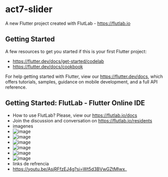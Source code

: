 # act7-slider

A new Flutter project created with FlutLab - https://flutlab.io

## Getting Started

A few resources to get you started if this is your first Flutter project:

- https://flutter.dev/docs/get-started/codelab
- https://flutter.dev/docs/cookbook

For help getting started with Flutter, view our
https://flutter.dev/docs, which offers tutorials,
samples, guidance on mobile development, and a full API reference.

## Getting Started: FlutLab - Flutter Online IDE

- How to use FlutLab? Please, view our https://flutlab.io/docs
- Join the discussion and conversation on https://flutlab.io/residents
- imagenes
- ![image](https://github.com/chrissss25/act7-heredia0367/assets/144642553/82b56a2d-c466-401c-af25-223db54744ad)
- ![image](https://github.com/chrissss25/act7-heredia0367/assets/144642553/031c81f2-d389-4213-864e-47d2acb78f81)
- ![image](https://github.com/chrissss25/act7-heredia0367/assets/144642553/388150df-3a5a-44ca-bfce-2d3334c0f339)
- ![image](https://github.com/chrissss25/act7-heredia0367/assets/144642553/2a7a7ac0-26c9-4a40-8b57-052954eb04cc)
- ![image](https://github.com/chrissss25/act7-heredia0367/assets/144642553/0af74ea8-c6bb-4183-9962-1db4922231e5)
- ![image](https://github.com/chrissss25/act7-heredia0367/assets/144642553/835bd808-97f6-4176-ab90-6ac1a07814b1)
- links de refrencia
- https://youtu.be/AsjRFfzEJ4g?si=Wt5d3BVwGZtMlwx_






